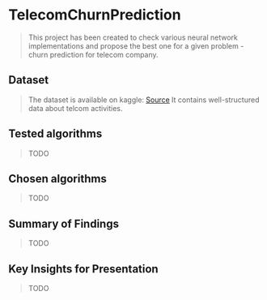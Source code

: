 # TelecomChurnPrediction
> This project has been created to check various neural network implementations and propose the best one for a given problem - churn prediction for telecom company.


## Dataset

> The dataset is available on kaggle: [Source](https://www.kaggle.com/blastchar/telco-customer-churn)
It contains well-structured data about telcom activities.

## Tested algorithms

> TODO

## Chosen algorithms

> TODO

## Summary of Findings

> TODO


## Key Insights for Presentation

> TODO